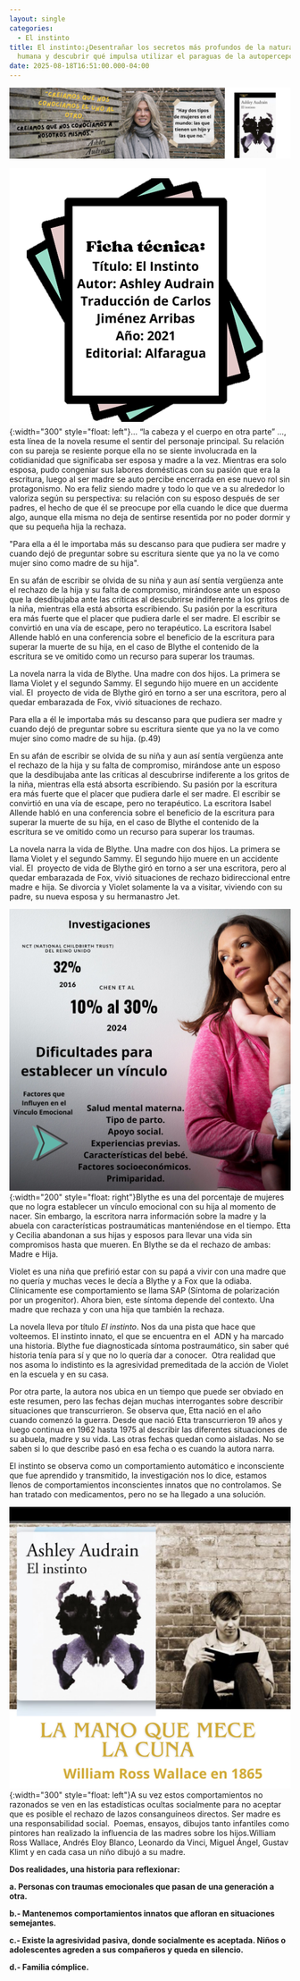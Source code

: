 ```yaml
---
layout: single
categories:
  - El instinto
title: El instinto:¿Desentrañar los secretos más profundos de la naturaleza
  humana y descubrir qué impulsa utilizar el paraguas de la autopercepción?
date: 2025-08-18T16:51:00.000-04:00
---
```

![](/assets/img/banner-el-instinto.png)

![](/assets/img/ficha-sin-fondo.png){:width="300" style="float: left"}… “la cabeza y el cuerpo en otra parte” …, esta línea de la novela resume el sentir del personaje principal. Su relación con su pareja se resiente porque ella no se siente
involucrada en la cotidianidad que significaba ser esposa y madre a la vez. Mientras era solo esposa, pudo congeniar sus labores domésticas con su pasión que era la escritura, luego al ser madre se auto percibe encerrada en ese nuevo rol sin protagonismo. No era feliz siendo madre y todo lo que ve a su alrededor lo valoriza según su perspectiva: su relación con su esposo después de ser padres, el hecho de que él se preocupe por ella cuando le dice que duerma algo, aunque ella misma no deja de sentirse resentida por no poder dormir y que su pequeña hija la rechaza.

"Para ella a él le importaba más su descanso para que pudiera ser madre y cuando dejó de preguntar sobre su escritura siente que ya no la ve como mujer sino como madre de su hija". 

En su afán de escribir se olvida de su niña y aun así sentía vergüenza ante el rechazo de la hija y su falta de compromiso, mirándose ante un esposo que la desdibujaba ante las críticas al descubrirse indiferente a los gritos de la niña, mientras ella está absorta escribiendo. Su pasión por la escritura era más fuerte que el placer que pudiera darle el ser madre. El escribir se convirtió en una vía de escape, pero no terapéutico. La escritora Isabel Allende habló en una conferencia sobre el beneficio de la escritura para superar la muerte de su hija, en el caso de Blythe el contenido de la escritura se ve omitido como un recurso para superar los traumas. 

La novela narra la vida de Blythe. Una madre con dos hijos. La primera se llama Violet y el segundo Sammy. El segundo hijo muere en un accidente vial. El  proyecto de vida de Blythe giró en torno a ser una escritora, pero al quedar embarazada de Fox, vivió situaciones de rechazo.

Para ella a él le importaba más su descanso para que pudiera ser madre y cuando dejó de preguntar sobre su escritura siente que ya no la ve como mujer sino como madre de su hija. (p.49)

En su afán de escribir se olvida de su niña y aun así sentía vergüenza ante el rechazo de la hija y su falta de compromiso, mirándose ante un esposo que la desdibujaba ante las críticas al descubrirse indiferente a los gritos de la niña, mientras ella está absorta escribiendo. Su pasión por la escritura era más fuerte que el placer que pudiera darle el ser madre. El escribir se convirtió en una vía de escape, pero no terapéutico. La escritora Isabel Allende habló en una conferencia sobre el beneficio de la escritura para superar la muerte de su hija, en el caso de Blythe el contenido de la escritura se ve omitido como un recurso para superar los traumas. 

La novela narra la vida de Blythe. Una madre con dos hijos. La primera se llama Violet y el segundo Sammy. El segundo hijo muere en un accidente vial. El  proyecto de vida de Blythe giró en torno a ser una escritora, pero al quedar embarazada de Fox, vivió situaciones de rechazo bidireccional entre madre e hija. Se divorcia y Violet solamente la va a visitar, viviendo con su padre, su nueva esposa y su hermanastro Jet. 

![](/assets/img/investigaciones-sobre-el-instinto.png){:width="200" style="float: right"}Blythe es una del porcentaje de mujeres que no logra establecer un vínculo emocional con su hija al momento de nacer. Sin embargo, la escritora narra información sobre la madre y la abuela con características postraumáticas manteniéndose en el tiempo. Etta y Cecilia abandonan a sus hijas y esposos para llevar una vida sin compromisos hasta que mueren. En Blythe se da el rechazo de ambas: Madre e Hija.

Violet es una niña que prefirió estar con su papá a vivir con una madre que no quería y muchas veces le decía a Blythe y a Fox que la odiaba. Clínicamente ese comportamiento se llama SAP (Síntoma de polarización por un progenitor). Ahora bien, este síntoma depende del contexto. Una madre que rechaza y con una hija que también la rechaza.

La novela lleva por título *El instinto*. Nos da una pista que hace que volteemos. El instinto innato, el que se encuentra en el  ADN y ha marcado una historia. Blythe fue diagnosticada síntoma postraumático, sin saber qué historia tenía para sí y que no lo quería dar a conocer.  Otra realidad que nos asoma lo indistinto es la agresividad premeditada de la acción de Violet en la escuela y en su casa.

Por otra parte, la autora nos ubica en un tiempo que puede ser obviado
en este resumen, pero las fechas dejan muchas interrogantes sobre describir situaciones que transcurrieron. Se observa que, Etta nació en el año cuando comenzó la guerra. Desde que nació Etta transcurrieron 19 años y luego continua en 1962 hasta 1975 al describir las diferentes situaciones de su abuela, madre y su vida. Las otras fechas quedan como aisladas. No se saben si lo que describe pasó en esa fecha o es cuando la autora narra.

El instinto se observa como un comportamiento automático e inconsciente que fue aprendido y transmitido, la investigación nos lo dice, estamos llenos de comportamientos inconscientes innatos que no controlamos. Se han tratado con medicamentos, pero no se ha llegado a una solución.

![](/assets/img/la-mano-que-mece-la-cuna.png){:width="300" style="float: left"}A su vez estos comportamientos no razonados se ven en las estadísticas ocultas socialmente para no aceptar que es posible el rechazo de lazos consanguíneos directos. Ser madre es una responsabilidad social.  Poemas, ensayos, dibujos tanto infantiles como pintores han realizado la influencia de las madres sobre los hijos.William Ross Wallace, Andrés Eloy Blanco, Leonardo da Vinci, Miguel Ángel, Gustav Klimt y en cada casa un niño dibujó a su madre. 





**Dos realidades, una historia para reflexionar:**

**a. Personas con traumas emocionales que pasan de una generación a otra.**

**b.- Mantenemos comportamientos innatos que afloran en situaciones semejantes.**

**c.- Existe la agresividad pasiva, donde socialmente es aceptada. Niños o adolescentes agreden a sus compañeros y queda en silencio.**

**d.- Familia cómplice.**
